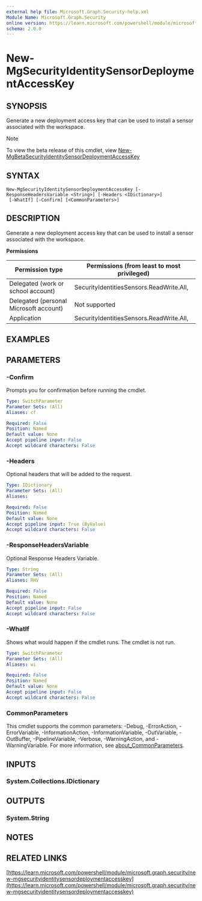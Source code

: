 ```yaml
---
external help file: Microsoft.Graph.Security-help.xml
Module Name: Microsoft.Graph.Security
online version: https://learn.microsoft.com/powershell/module/microsoft.graph.security/new-mgsecurityidentitysensordeploymentaccesskey
schema: 2.0.0
---
```


# New-MgSecurityIdentitySensorDeploymentAccessKey

## SYNOPSIS
Generate a new deployment access key that can be used to install a sensor associated with the workspace.

> [!NOTE]
> To view the beta release of this cmdlet, view [New-MgBetaSecurityIdentitySensorDeploymentAccessKey](/powershell/module/Microsoft.Graph.Beta.Security/New-MgBetaSecurityIdentitySensorDeploymentAccessKey?view=graph-powershell-beta)

## SYNTAX

```
New-MgSecurityIdentitySensorDeploymentAccessKey [-ResponseHeadersVariable <String>] [-Headers <IDictionary>]
 [-WhatIf] [-Confirm] [<CommonParameters>]
```

## DESCRIPTION
Generate a new deployment access key that can be used to install a sensor associated with the workspace.

**Permissions**

| Permission type | Permissions (from least to most privileged) |
| --------------- | ------------------------------------------  |
| Delegated (work or school account) | SecurityIdentitiesSensors.ReadWrite.All,  |
| Delegated (personal Microsoft account) | Not supported |
| Application | SecurityIdentitiesSensors.ReadWrite.All,  |

## EXAMPLES

## PARAMETERS

### -Confirm
Prompts you for confirmation before running the cmdlet.

```yaml
Type: SwitchParameter
Parameter Sets: (All)
Aliases: cf

Required: False
Position: Named
Default value: None
Accept pipeline input: False
Accept wildcard characters: False
```

### -Headers
Optional headers that will be added to the request.

```yaml
Type: IDictionary
Parameter Sets: (All)
Aliases:

Required: False
Position: Named
Default value: None
Accept pipeline input: True (ByValue)
Accept wildcard characters: False
```

### -ResponseHeadersVariable
Optional Response Headers Variable.

```yaml
Type: String
Parameter Sets: (All)
Aliases: RHV

Required: False
Position: Named
Default value: None
Accept pipeline input: False
Accept wildcard characters: False
```

### -WhatIf
Shows what would happen if the cmdlet runs.
The cmdlet is not run.

```yaml
Type: SwitchParameter
Parameter Sets: (All)
Aliases: wi

Required: False
Position: Named
Default value: None
Accept pipeline input: False
Accept wildcard characters: False
```

### CommonParameters
This cmdlet supports the common parameters: -Debug, -ErrorAction, -ErrorVariable, -InformationAction, -InformationVariable, -OutVariable, -OutBuffer, -PipelineVariable, -Verbose, -WarningAction, and -WarningVariable. For more information, see [about_CommonParameters](http://go.microsoft.com/fwlink/?LinkID=113216).

## INPUTS

### System.Collections.IDictionary
## OUTPUTS

### System.String
## NOTES

## RELATED LINKS

[https://learn.microsoft.com/powershell/module/microsoft.graph.security/new-mgsecurityidentitysensordeploymentaccesskey](https://learn.microsoft.com/powershell/module/microsoft.graph.security/new-mgsecurityidentitysensordeploymentaccesskey)
























